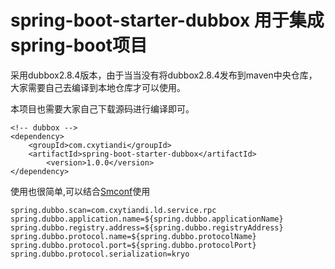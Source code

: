 # spring-boot-starter-dubbox 用于集成spring-boot项目

采用dubbox2.8.4版本，由于当当没有将dubbox2.8.4发布到maven中央仓库，大家需要自己去编译到本地仓库才可以使用。

本项目也需要大家自己下载源码进行编译即可。
```
<!-- dubbox -->
<dependency>
	<groupId>com.cxytiandi</groupId>
	<artifactId>spring-boot-starter-dubbox</artifactId>
        <version>1.0.0</version>
</dependency>

 ```

使用也很简单,可以结合[Smconf](https://github.com/yinjihuan/smconf)使用
```
spring.dubbo.scan=com.cxytiandi.ld.service.rpc
spring.dubbo.application.name=${spring.dubbo.applicationName}
spring.dubbo.registry.address=${spring.dubbo.registryAddress}
spring.dubbo.protocol.name=${spring.dubbo.protocolName}
spring.dubbo.protocol.port=${spring.dubbo.protocolPort}
spring.dubbo.protocol.serialization=kryo
```
